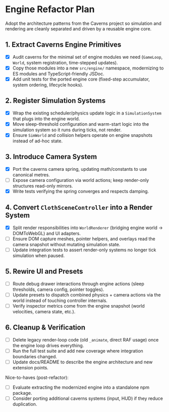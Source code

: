 # Engine Refactor Plan

Adopt the architecture patterns from the Caverns project so simulation and rendering are cleanly separated and driven by a reusable engine core.

## 1. Extract Caverns Engine Primitives

- [x] Audit caverns for the minimal set of engine modules we need (`GameLoop`, `World`, system registration, time-stepped updates).
- [x] Copy those modules into a new `src/engine/` namespace, modernizing to ES modules and TypeScript-friendly JSDoc.
- [x] Add unit tests for the ported engine core (fixed-step accumulator, system ordering, lifecycle hooks).

## 2. Register Simulation Systems

- [x] Wrap the existing scheduler/physics update logic in a `SimulationSystem` that plugs into the engine world.
- [x] Move sleep-threshold configuration and warm-start logic into the simulation system so it runs during ticks, not render.
- [x] Ensure `SimWorld` and collision helpers operate on engine snapshots instead of ad-hoc state.

## 3. Introduce Camera System

- [x] Port the caverns camera spring, updating math/constants to use canonical metres.
- [ ] Expose camera configuration via world actions; keep render-only structures read-only mirrors.
- [x] Write tests verifying the spring converges and respects damping.

## 4. Convert `ClothSceneController` into a Render System

- [x] Split render responsibilities into `WorldRenderer` (bridging engine world → DOMToWebGL) and UI adapters.
- [ ] Ensure DOM capture meshes, pointer helpers, and overlays read the camera snapshot without mutating simulation state.
- [ ] Update integration tests to assert render-only systems no longer tick simulation when paused.

## 5. Rewire UI and Presets

- [ ] Route debug drawer interactions through engine actions (sleep thresholds, camera config, pointer toggles).
- [ ] Update presets to dispatch combined physics + camera actions via the world instead of touching controller internals.
- [ ] Verify inspector metrics come from the engine snapshot (world velocities, camera state, etc.).

## 6. Cleanup & Verification

- [ ] Delete legacy render-loop code (old `_animate`, direct RAF usage) once the engine loop drives everything.
- [ ] Run the full test suite and add new coverage where integration boundaries changed.
- [ ] Update docs/README to describe the engine architecture and new extension points.

Nice-to-haves (post-refactor):
- [ ] Evaluate extracting the modernized engine into a standalone npm package.
- [ ] Consider porting additional caverns systems (input, HUD) if they reduce duplication.
